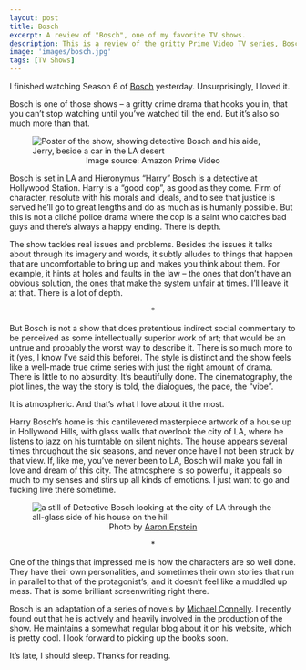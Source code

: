 ```yaml
---
layout: post
title: Bosch
excerpt: A review of "Bosch", one of my favorite TV shows.
description: This is a review of the gritty Prime Video TV series, Bosch.
image: 'images/bosch.jpg'
tags: [TV Shows]
---
```

I finished watching Season 6 of [Bosch](https://www.imdb.com/title/tt3502248/) yesterday. Unsurprisingly, I loved it.

Bosch is one of those shows – a gritty crime drama that hooks you in, that you can’t stop watching until you’ve watched till the end. But it’s also so much more than that.

<figure>
<img src="{{ site.baseurl }}/images/bosch.jpg" alt="Poster of the show, showing detective Bosch and his aide, Jerry, beside a car in the LA desert">
<figcaption style = "text-align: center">Image source: Amazon Prime Video</figcaption>
</figure>

Bosch is set in LA and Hieronymus “Harry” Bosch is a detective at Hollywood Station. Harry is a “good cop”, as good as they come. Firm of character, resolute with his morals and ideals, and to see that justice is served he’ll go to great lengths and do as much as is humanly possible. But this is not a cliché police drama where the cop is a saint who catches bad guys and there’s always a happy ending. There is depth.

The show tackles real issues and problems. Besides the issues it talks about through its imagery and words, it subtly alludes to things that happen that are uncomfortable to bring up and makes you think about them. For example, it hints at holes and faults in the law – the ones that don’t have an obvious solution, the ones that make the system unfair at times. I’ll leave it at that. There is a lot of depth.

<p style="text-align: center">*</p>

But Bosch is not a show that does pretentious indirect social commentary to be perceived as some intellectually superior work of art; that would be an untrue and probably the worst way to describe it. There is so much more to it (yes, I know I’ve said this before). The style is distinct and the show feels like a well-made true crime series with just the right amount of drama. There is little to no absurdity. It’s beautifully done. The cinematography, the plot lines, the way the story is told, the dialogues, the pace, the “vibe”.

It is atmospheric. And that’s what I love about it the most.

Harry Bosch’s home is this cantilevered masterpiece artwork of a house up in Hollywood Hills, with glass walls that overlook the city of LA, where he listens to jazz on his turntable on silent nights. The house appears several times throughout the six seasons, and never once have I not been struck by that view. If, like me, you’ve never been to LA, Bosch will make you fall in love and dream of this city. The atmosphere is so powerful, it appeals so much to my senses and stirs up all kinds of emotions. I just want to go and fucking live there sometime.

<figure>
    <img src="{{ site.baseurl }}/images/bosch-2.jpg" alt="a still of Detective Bosch looking at the city of LA through the all-glass side of his house on the hill">
    <figcaption style="text-align: center">Photo by <a href="https://www.aaronepstein.com/">Aaron Epstein</a></figcaption>
</figure>

<p style="text-align: center">*</p>

One of the things that impressed me is how the characters are so well done. They have their own personalities, and sometimes  their own stories that run in parallel to that of the protagonist’s, and it doesn’t feel like a muddled up mess. That is some brilliant screenwriting right there.

Bosch is an adaptation of a series of novels by [Michael Connelly](https://www.michaelconnelly.com/). I recently found out that he is actively and heavily involved in the production of the show. He maintains a somewhat regular blog about it on his website, which is pretty cool. I look forward to picking up the books soon.

It’s late, I should sleep. Thanks for reading.